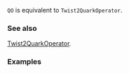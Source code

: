 `QO` is equivalent to `Twist2QuarkOperator`.

### See also

[Twist2QuarkOperator](Twist2QuarkOperator).

### Examples